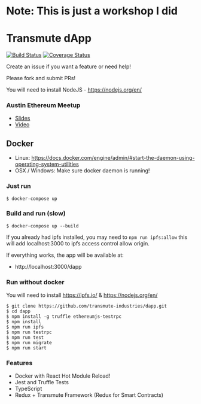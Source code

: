# Note: This is just a workshop I did

# Transmute dApp

[![Build Status](https://travis-ci.org/transmute-industries/dapp.svg?branch=master)](https://travis-ci.org/transmute-industries/dapp)
[![Coverage Status](https://coveralls.io/repos/github/transmute-industries/dapp/badge.svg?branch=master)](https://coveralls.io/github/transmute-industries/dapp?branch=master)

Create an issue if you want a feature or need help!

Please fork and submit PRs!

You will need to install NodeJS - https://nodejs.org/en/

### Austin Ethereum Meetup 

- [Slides](https://docs.google.com/presentation/d/1LCgV4OQGAY7fFU1kpY4ZHmqO0c0o7MNXWPNZoTjCdJc/edit#slide=id.g23ff527f6a_0_238)
- [Video](https://www.youtube.com/watch?v=vYjkoFVoBSQ)

## Docker

- Linux: https://docs.docker.com/engine/admin/#start-the-daemon-using-operating-system-utilities
- OSX / Windows: Make sure docker daemon is running!

### Just run
```
$ docker-compose up
```
### Build and run (slow)
```
$ docker-compose up --build
```

If you already had ipfs installed, you may need to `npm run ipfs:allow` this will add localhost:3000 to ipfs access control allow origin.

If everything works, the app will be available at:

- http://localhost:3000/dapp


### Run without docker

You will need to install https://ipfs.io/ & https://nodejs.org/en/

```
$ git clone https://github.com/transmute-industries/dapp.git
$ cd dapp
$ npm install -g truffle ethereumjs-testrpc
$ npm install
$ npm run ipfs
$ npm run testrpc
$ npm run test
$ npm run migrate
$ npm run start
```

### Features

- Docker with React Hot Module Reload!
- Jest and Truffle Tests
- TypeScript
- Redux + Transmute Framework (Redux for Smart Contracts)
